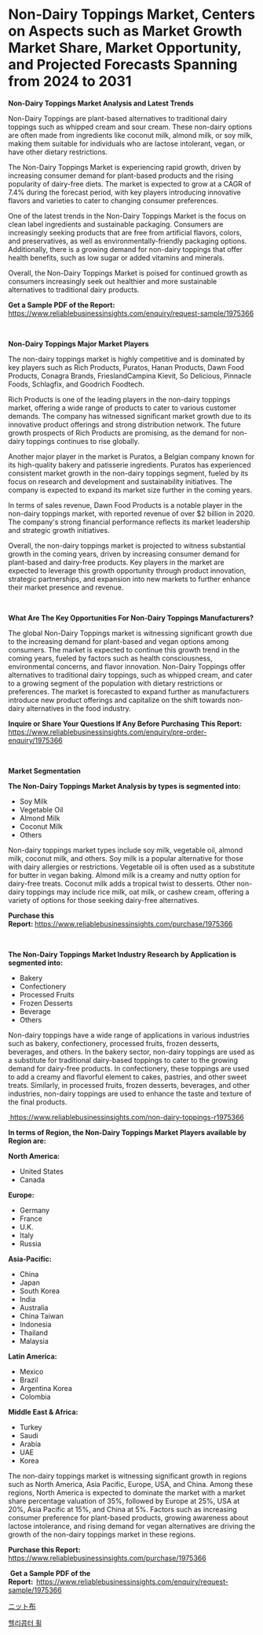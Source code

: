 <p><h1>Non-Dairy Toppings Market, Centers on Aspects such as Market Growth Market Share, Market Opportunity, and Projected Forecasts Spanning from 2024 to 2031</h1></p><p><strong>Non-Dairy Toppings Market Analysis and Latest Trends</strong></p>
<p><p>Non-Dairy Toppings are plant-based alternatives to traditional dairy toppings such as whipped cream and sour cream. These non-dairy options are often made from ingredients like coconut milk, almond milk, or soy milk, making them suitable for individuals who are lactose intolerant, vegan, or have other dietary restrictions.</p><p>The Non-Dairy Toppings Market is experiencing rapid growth, driven by increasing consumer demand for plant-based products and the rising popularity of dairy-free diets. The market is expected to grow at a CAGR of 7.4% during the forecast period, with key players introducing innovative flavors and varieties to cater to changing consumer preferences.</p><p>One of the latest trends in the Non-Dairy Toppings Market is the focus on clean label ingredients and sustainable packaging. Consumers are increasingly seeking products that are free from artificial flavors, colors, and preservatives, as well as environmentally-friendly packaging options. Additionally, there is a growing demand for non-dairy toppings that offer health benefits, such as low sugar or added vitamins and minerals.</p><p>Overall, the Non-Dairy Toppings Market is poised for continued growth as consumers increasingly seek out healthier and more sustainable alternatives to traditional dairy products.</p></p>
<p><strong>Get a Sample PDF of the Report:&nbsp;</strong> <a href="https://www.reliablebusinessinsights.com/enquiry/request-sample/1975366">https://www.reliablebusinessinsights.com/enquiry/request-sample/1975366</a></p>
<p>&nbsp;</p>
<p><strong>Non-Dairy Toppings Major Market Players</strong></p>
<p><p>The non-dairy toppings market is highly competitive and is dominated by key players such as Rich Products, Puratos, Hanan Products, Dawn Food Products, Conagra Brands, FrieslandCampina Kievit, So Delicious, Pinnacle Foods, Schlagfix, and Goodrich Foodtech.</p><p>Rich Products is one of the leading players in the non-dairy toppings market, offering a wide range of products to cater to various customer demands. The company has witnessed significant market growth due to its innovative product offerings and strong distribution network. The future growth prospects of Rich Products are promising, as the demand for non-dairy toppings continues to rise globally.</p><p>Another major player in the market is Puratos, a Belgian company known for its high-quality bakery and patisserie ingredients. Puratos has experienced consistent market growth in the non-dairy toppings segment, fueled by its focus on research and development and sustainability initiatives. The company is expected to expand its market size further in the coming years.</p><p>In terms of sales revenue, Dawn Food Products is a notable player in the non-dairy toppings market, with reported revenue of over $2 billion in 2020. The company's strong financial performance reflects its market leadership and strategic growth initiatives.</p><p>Overall, the non-dairy toppings market is projected to witness substantial growth in the coming years, driven by increasing consumer demand for plant-based and dairy-free products. Key players in the market are expected to leverage this growth opportunity through product innovation, strategic partnerships, and expansion into new markets to further enhance their market presence and revenue.</p></p>
<p>&nbsp;</p>
<p><strong>What Are The Key Opportunities For Non-Dairy Toppings Manufacturers?</strong></p>
<p><p>The global Non-Dairy Toppings market is witnessing significant growth due to the increasing demand for plant-based and vegan options among consumers. The market is expected to continue this growth trend in the coming years, fueled by factors such as health consciousness, environmental concerns, and flavor innovation. Non-Dairy Toppings offer alternatives to traditional dairy toppings, such as whipped cream, and cater to a growing segment of the population with dietary restrictions or preferences. The market is forecasted to expand further as manufacturers introduce new product offerings and capitalize on the shift towards non-dairy alternatives in the food industry.</p></p>
<p><strong>Inquire or Share Your Questions If Any Before Purchasing This Report:</strong> <a href="https://www.reliablebusinessinsights.com/enquiry/pre-order-enquiry/1975366">https://www.reliablebusinessinsights.com/enquiry/pre-order-enquiry/1975366</a></p>
<p>&nbsp;</p>
<p><strong>Market Segmentation</strong></p>
<p><strong>The Non-Dairy Toppings Market Analysis by types is segmented into:</strong></p>
<p><ul><li>Soy Milk</li><li>Vegetable Oil</li><li>Almond Milk</li><li>Coconut Milk</li><li>Others</li></ul></p>
<p><p>Non-dairy toppings market types include soy milk, vegetable oil, almond milk, coconut milk, and others. Soy milk is a popular alternative for those with dairy allergies or restrictions. Vegetable oil is often used as a substitute for butter in vegan baking. Almond milk is a creamy and nutty option for dairy-free treats. Coconut milk adds a tropical twist to desserts. Other non-dairy toppings may include rice milk, oat milk, or cashew cream, offering a variety of options for those seeking dairy-free alternatives.</p></p>
<p><strong>Purchase this Report:&nbsp;</strong><a href="https://www.reliablebusinessinsights.com/purchase/1975366">https://www.reliablebusinessinsights.com/purchase/1975366</a></p>
<p>&nbsp;</p>
<p><strong>The Non-Dairy Toppings Market Industry Research by Application is segmented into:</strong></p>
<p><ul><li>Bakery</li><li>Confectionery</li><li>Processed Fruits</li><li>Frozen Desserts</li><li>Beverage</li><li>Others</li></ul></p>
<p><p>Non-dairy toppings have a wide range of applications in various industries such as bakery, confectionery, processed fruits, frozen desserts, beverages, and others. In the bakery sector, non-dairy toppings are used as a substitute for traditional dairy-based toppings to cater to the growing demand for dairy-free products. In confectionery, these toppings are used to add a creamy and flavorful element to cakes, pastries, and other sweet treats. Similarly, in processed fruits, frozen desserts, beverages, and other industries, non-dairy toppings are used to enhance the taste and texture of the final products.</p></p>
<p><a href="https://www.reliablebusinessinsights.com/non-dairy-toppings-r1975366">&nbsp;https://www.reliablebusinessinsights.com/non-dairy-toppings-r1975366</a></p>
<p><strong>In terms of Region, the Non-Dairy Toppings Market Players available by Region are:</strong></p>
<p>
    <p> <strong> North America: </strong>
        <ul>
            <li>United States</li>
            <li>Canada</li>
        </ul>
        </p> 
    <p> <strong> Europe: </strong>
        <ul>
            <li>Germany</li>
            <li>France</li>
            <li>U.K.</li>
            <li>Italy</li>
            <li>Russia</li>
        </ul>
        </p> 
    <p> <strong> Asia-Pacific: </strong>
        <ul>
            <li>China</li>
            <li>Japan</li>
            <li>South Korea</li>
            <li>India</li>
            <li>Australia</li>
            <li>China Taiwan</li>
            <li>Indonesia</li>
            <li>Thailand</li>
            <li>Malaysia</li>
        </ul>
        </p> 
    <p> <strong> Latin America: </strong>
        <ul>
            <li>Mexico</li>
            <li>Brazil</li>
            <li>Argentina Korea</li>
            <li>Colombia</li>
        </ul>
        </p> 
    <p> <strong> Middle East & Africa: </strong>
        <ul>
            <li>Turkey</li>
            <li>Saudi</li>
            <li>Arabia</li>
            <li>UAE</li>
            <li>Korea</li>
        </ul>
    </p>
    </p>
<p><p>The non-dairy toppings market is witnessing significant growth in regions such as North America, Asia Pacific, Europe, USA, and China. Among these regions, North America is expected to dominate the market with a market share percentage valuation of 35%, followed by Europe at 25%, USA at 20%, Asia Pacific at 15%, and China at 5%. Factors such as increasing consumer preference for plant-based products, growing awareness about lactose intolerance, and rising demand for vegan alternatives are driving the growth of the non-dairy toppings market in these regions.</p></p>
<p><strong>Purchase this Report: </strong><a href="https://www.reliablebusinessinsights.com/purchase/1975366">https://www.reliablebusinessinsights.com/purchase/1975366</a></p>
<p>&nbsp;<strong>Get a Sample PDF of the Report:&nbsp;&nbsp;</strong><a href="https://www.reliablebusinessinsights.com/enquiry/request-sample/1975366">https://www.reliablebusinessinsights.com/enquiry/request-sample/1975366</a></p>
<p><strong></strong></p>
<p><p><a href="https://github.com/xtkhtofdt934839/Market-Research-Report-List-3/blob/main/666515433367.md">ニット布</a></p><p><a href="https://github.com/muchswr/Market-Research-Report-List-2/blob/main/320202543286.md">헬리콥터 휠</a></p></p>